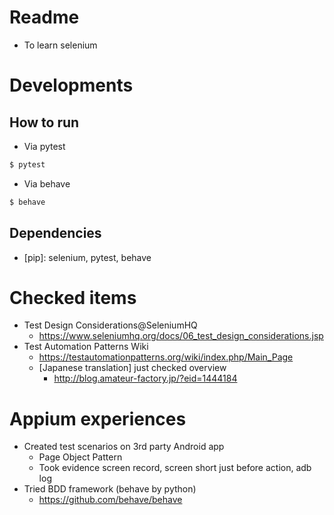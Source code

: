 # Readme
* To learn selenium

# Developments
## How to run
* Via pytest

```bash
$ pytest
```

* Via behave

```bash
$ behave
```

## Dependencies
* [pip]: selenium, pytest, behave

# Checked items
* Test Design Considerations@SeleniumHQ
   * https://www.seleniumhq.org/docs/06_test_design_considerations.jsp 
* Test Automation Patterns Wiki
   * https://testautomationpatterns.org/wiki/index.php/Main_Page
   * [Japanese translation] just checked overview
      * http://blog.amateur-factory.jp/?eid=1444184

# Appium experiences
* Created test scenarios on 3rd party Android app
   * Page Object Pattern
   * Took evidence screen record, screen short just before action, adb log
* Tried BDD framework (behave by python)
   * https://github.com/behave/behave